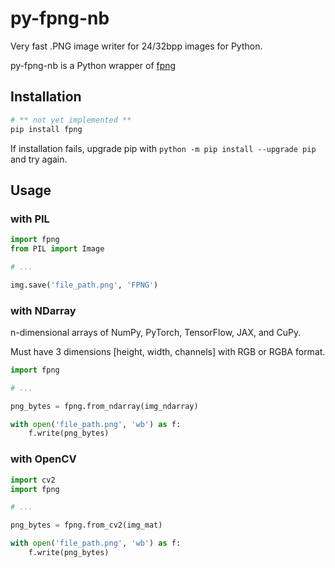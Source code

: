 # py-fpng-nb

Very fast .PNG image writer for 24/32bpp images for Python.

py-fpng-nb is a Python wrapper of [fpng](https://github.com/richgel999/fpng)


## Installation

```sh
# ** not yet implemented **
pip install fpng
```

If installation fails, upgrade pip with `python -m pip install --upgrade pip` and try again.


## Usage

### with PIL

```python
import fpng
from PIL import Image

# ...

img.save('file_path.png', 'FPNG')
```

### with NDarray

n-dimensional arrays of NumPy, PyTorch, TensorFlow, JAX, and CuPy.

Must have 3 dimensions [height, width, channels] with RGB or RGBA format.

```python
import fpng

# ...

png_bytes = fpng.from_ndarray(img_ndarray)

with open('file_path.png', 'wb') as f:
    f.write(png_bytes)
```


### with OpenCV

```python
import cv2
import fpng

# ...

png_bytes = fpng.from_cv2(img_mat)

with open('file_path.png', 'wb') as f:
    f.write(png_bytes)
```
